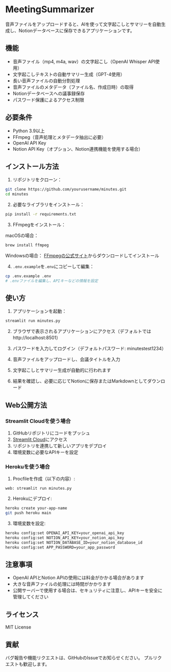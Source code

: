 # MeetingSummarizer

音声ファイルをアップロードすると、AIを使って文字起こしとサマリーを自動生成し、Notionデータベースに保存できるアプリケーションです。

## 機能

- 音声ファイル（mp4, m4a, wav）の文字起こし（OpenAI Whisper API使用）
- 文字起こしテキストの自動サマリー生成（GPT-4使用）
- 長い音声ファイルの自動分割処理
- 音声ファイルのメタデータ（ファイル名、作成日時）の取得
- Notionデータベースへの議事録保存
- パスワード保護によるアクセス制限

## 必要条件

- Python 3.9以上
- FFmpeg（音声処理とメタデータ抽出に必要）
- OpenAI API Key
- Notion API Key（オプション、Notion連携機能を使用する場合）

## インストール方法

1. リポジトリをクローン：

```bash
git clone https://github.com/yourusername/minutes.git
cd minutes
```

2. 必要なライブラリをインストール：

```bash
pip install -r requirements.txt
```

3. FFmpegをインストール：

macOSの場合：
```bash
brew install ffmpeg
```

Windowsの場合：
[FFmpegの公式サイト](https://ffmpeg.org/download.html)からダウンロードしてインストール

4. `.env.example`を`.env`にコピーして編集：

```bash
cp .env.example .env
# .envファイルを編集し、APIキーなどの情報を設定
```

## 使い方

1. アプリケーションを起動：

```bash
streamlit run minutes.py
```

2. ブラウザで表示されるアプリケーションにアクセス（デフォルトでは http://localhost:8501）

3. パスワードを入力してログイン（デフォルトパスワード: minutestest1234）

4. 音声ファイルをアップロードし、会議タイトルを入力

5. 文字起こしとサマリー生成が自動的に行われます

6. 結果を確認し、必要に応じてNotionに保存またはMarkdownとしてダウンロード

## Web公開方法

### Streamlit Cloudを使う場合

1. GitHubリポジトリにコードをプッシュ
2. [Streamlit Cloud](https://streamlit.io/cloud)にアクセス
3. リポジトリを連携して新しいアプリをデプロイ
4. 環境変数に必要なAPIキーを設定

### Herokuを使う場合

1. Procfileを作成（以下の内容）:
```
web: streamlit run minutes.py
```

2. Herokuにデプロイ:
```bash
heroku create your-app-name
git push heroku main
```

3. 環境変数を設定:
```bash
heroku config:set OPENAI_API_KEY=your_openai_api_key
heroku config:set NOTION_API_KEY=your_notion_api_key
heroku config:set NOTION_DATABASE_ID=your_notion_database_id
heroku config:set APP_PASSWORD=your_app_password
```

## 注意事項

- OpenAI APIとNotion APIの使用には料金がかかる場合があります
- 大きな音声ファイルの処理には時間がかかります
- 公開サーバーで使用する場合は、セキュリティに注意し、APIキーを安全に管理してください

## ライセンス

MIT License

## 貢献

バグ報告や機能リクエストは、GitHubのIssueでお知らせください。
プルリクエストも歓迎します。
